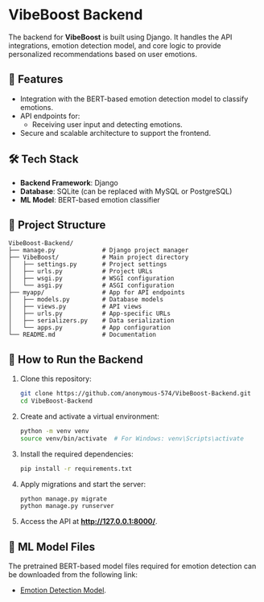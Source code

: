 # VibeBoost Backend  

The backend for **VibeBoost** is built using Django. It handles the API integrations, emotion detection model, and core logic to provide personalized recommendations based on user emotions.  

## 🌟 Features  
- Integration with the BERT-based emotion detection model to classify emotions.  
- API endpoints for:  
  - Receiving user input and detecting emotions.    
- Secure and scalable architecture to support the frontend.  

## 🛠️ Tech Stack  
- **Backend Framework**: Django  
- **Database**: SQLite (can be replaced with MySQL or PostgreSQL)  
- **ML Model**: BERT-based emotion classifier  

## 🚀 Project Structure  
```plaintext
VibeBoost-Backend/  
├── manage.py             # Django project manager  
├── VibeBoost/            # Main project directory  
│   ├── settings.py       # Project settings  
│   ├── urls.py           # Project URLs  
│   ├── wsgi.py           # WSGI configuration  
│   └── asgi.py           # ASGI configuration  
├── myapp/                # App for API endpoints  
│   ├── models.py         # Database models  
│   ├── views.py          # API views  
│   ├── urls.py           # App-specific URLs  
│   ├── serializers.py    # Data serialization  
│   └── apps.py           # App configuration   
└── README.md             # Documentation
```
## 📖 How to Run the Backend
1. Clone this repository:
   ```bash
   git clone https://github.com/anonymous-574/VibeBoost-Backend.git
   cd VibeBoost-Backend
   ```
2. Create and activate a virtual environment:
   ```bash
   python -m venv venv  
   source venv/bin/activate  # For Windows: venv\Scripts\activate
   ```
3. Install the required dependencies:
   ```bash
   pip install -r requirements.txt
   ```
4. Apply migrations and start the server:
   ```bash
   python manage.py migrate  
   python manage.py runserver
   ```
5. Access the API at **http://127.0.0.1:8000/**.
## 📂 ML Model Files
The pretrained BERT-based model files required for emotion detection can be downloaded from the following link:
- [Emotion Detection Model](https://drive.google.com/drive/folders/17b0f3rmlguwcs95_Gw3nWqUg-1hfxSS-?usp=sharing).
  

